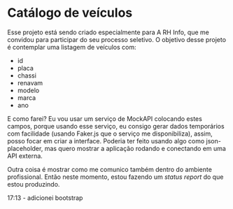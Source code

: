 # Catálogo de veículos

Esse projeto está sendo criado especialmente para A RH Info, que me convidou para participar do seu processo seletivo.
O objetivo desse projeto é contemplar uma listagem de veículos com:
- id
- placa
- chassi
- renavam
- modelo
- marca
- ano

E como farei? Eu vou usar um serviço de MockAPI colocando estes campos, porque usando esse serviço, eu consigo gerar dados temporários com facilidade (usando Faker.js que o serviço me disponibiliza), assim, posso focar em criar a interface. Poderia ter feito usando algo como json-placeholder, mas quero mostrar a aplicação rodando e conectando em uma API externa.

Outra coisa é mostrar como me comunico também dentro do ambiente profissional. Então neste momento, estou fazendo um _status report_ do que estou produzindo.

17:13 - adicionei bootstrap
